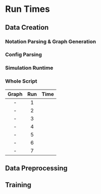 # Run Times


## Data Creation

### Notation Parsing & Graph Generation

### Config Parsing

### Simulation Runtime

### Whole Script
| Graph | Run | Time |
|:-----:|:---:|:----:|
|   -   |  1  |      |
|   -   |  2  |      |
|   -   |  3  |      |
|   -   |  4  |      |
|   -   |  5  |      |
|   -   |  6  |      |
|   -   |  7  |      |


## Data Preprocessing


## Training